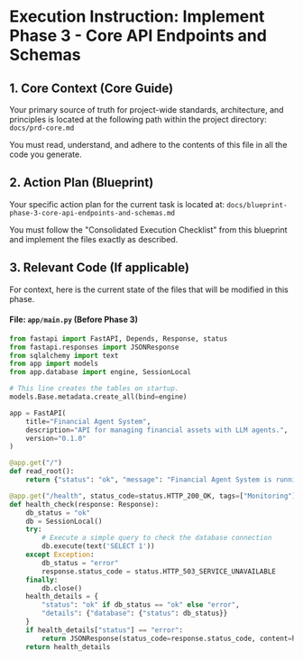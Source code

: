 # Execution Instruction: Implement Phase 3 - Core API Endpoints and Schemas

## 1. Core Context (Core Guide)
Your primary source of truth for project-wide standards, architecture, and principles is located at the following path within the project directory:
`docs/prd-core.md`

You must read, understand, and adhere to the contents of this file in all the code you generate.

## 2. Action Plan (Blueprint)
Your specific action plan for the current task is located at:
`docs/blueprint-phase-3-core-api-endpoints-and-schemas.md`

You must follow the "Consolidated Execution Checklist" from this blueprint and implement the files exactly as described.

## 3. Relevant Code (If applicable)
For context, here is the current state of the files that will be modified in this phase.

#### **File: `app/main.py` (Before Phase 3)**
```python
from fastapi import FastAPI, Depends, Response, status
from fastapi.responses import JSONResponse
from sqlalchemy import text
from app import models
from app.database import engine, SessionLocal

# This line creates the tables on startup.
models.Base.metadata.create_all(bind=engine)

app = FastAPI(
    title="Financial Agent System",
    description="API for managing financial assets with LLM agents.",
    version="0.1.0"
)

@app.get("/")
def read_root():
    return {"status": "ok", "message": "Financial Agent System is running!"}

@app.get("/health", status_code=status.HTTP_200_OK, tags=["Monitoring"])
def health_check(response: Response):
    db_status = "ok"
    db = SessionLocal()
    try:
        # Execute a simple query to check the database connection
        db.execute(text('SELECT 1'))
    except Exception:
        db_status = "error"
        response.status_code = status.HTTP_503_SERVICE_UNAVAILABLE
    finally:
        db.close()
    health_details = {
        "status": "ok" if db_status == "ok" else "error",
        "details": {"database": {"status": db_status}}
    }
    if health_details["status"] == "error":
        return JSONResponse(status_code=response.status_code, content=health_details)
    return health_details

